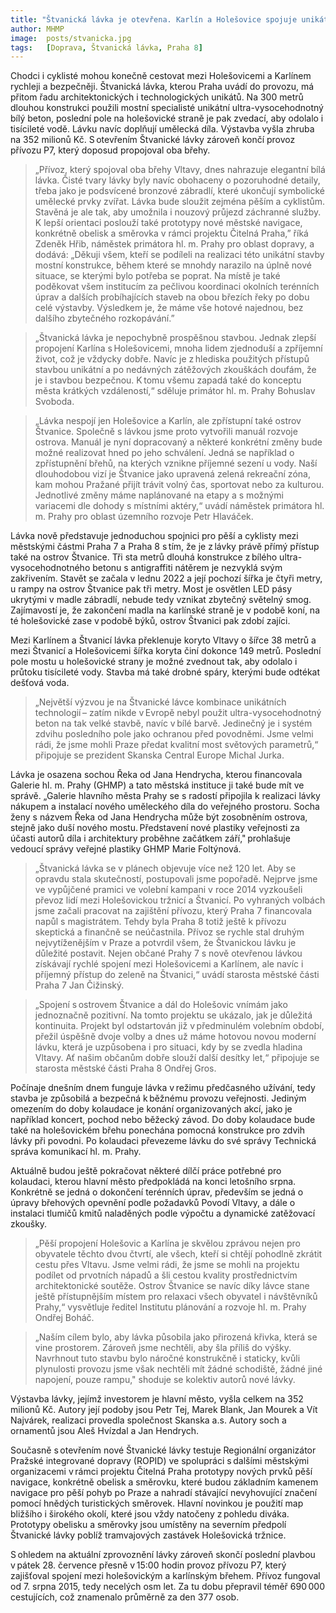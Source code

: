```yaml
---
title: "Štvanická lávka je otevřena. Karlín a Holešovice spojuje unikátní konstrukce z bílého betonu"
author: MHMP
image:  posts/stvanicka.jpg
tags:   [Doprava, Štvanická lávka, Praha 8]
---
```


Chodci i cyklisté mohou konečně cestovat mezi Holešovicemi a Karlínem rychleji a bezpečněji. Štvanická lávka, kterou Praha uvádí do provozu, má přitom řadu architektonických i technologických unikátů. Na 300 metrů dlouhou konstrukci použili mostní specialisté unikátní ultra-vysocehodnotný bílý beton, poslední pole na holešovické straně je pak zvedací, aby odolalo i tisícileté vodě. Lávku navíc doplňují umělecká díla. Výstavba vyšla zhruba na 352 milionů Kč. S otevřením Štvanické lávky zároveň končí provoz přívozu P7, který doposud propojoval oba břehy. 

> „Přívoz, který spojoval oba břehy Vltavy, dnes nahrazuje elegantní bílá lávka. Čisté tvary lávky byly navíc obohaceny o pozoruhodné detaily, třeba jako je podsvícené bronzové zábradlí, které ukončují symbolické umělecké prvky zvířat. Lávka bude sloužit zejména pěším a cyklistům. Stavěná je ale tak, aby umožnila i nouzový průjezd záchranné služby. K lepší orientaci poslouží také prototypy nové městské navigace, konkrétně obelisk a směrovka v rámci projektu Čitelná Praha,” říká Zdeněk Hřib, náměstek primátora hl. m. Prahy pro oblast dopravy, a dodává: „Děkuji všem, kteří se podíleli na realizaci této unikátní stavby mostní konstrukce, během které se mnohdy narazilo na úplně nové situace, se kterými bylo potřeba se poprat. Na místě je také poděkovat všem institucím za pečlivou koordinaci okolních terénních úprav a dalších probíhajících staveb na obou březích řeky po dobu celé výstavby. Výsledkem je, že máme vše hotové najednou, bez dalšího zbytečného rozkopávání.”

> „Štvanická lávka je nepochybně prospěšnou stavbou. Jednak zlepší propojení Karlína s Holešovicemi, mnoha lidem zjednoduší a zpříjemní život, což je vždycky dobře. Navíc je z hlediska použitých přístupů stavbou unikátní a po nedávných zátěžových zkouškách doufám, že je i stavbou bezpečnou. K tomu všemu zapadá také do konceptu města krátkých vzdáleností,“ sděluje primátor hl. m. Prahy Bohuslav Svoboda. 

> „Lávka nespojí jen Holešovice a Karlín, ale zpřístupní také ostrov Štvanice. Společně s lávkou jsme proto vytvořili manuál rozvoje ostrova. Manuál je nyní dopracovaný a některé konkrétní změny bude možné realizovat hned po jeho schválení. Jedná se například o zpřístupnění břehů, na kterých vznikne příjemné sezení u vody. Naší dlouhodobou vizí je Štvanice jako upravená zelená rekreační zóna, kam mohou Pražané přijít trávit volný čas, sportovat nebo za kulturou. Jednotlivé změny máme naplánované na etapy a s možnými variacemi dle dohody s místními aktéry,“ uvádí náměstek primátora hl. m. Prahy pro oblast územního rozvoje Petr Hlaváček.  

Lávka nově představuje jednoduchou spojnici pro pěší a cyklisty mezi městskými částmi Praha 7 a Praha 8 s tím, že je z lávky právě přímý přístup také na ostrov Štvanice. Tři sta metrů dlouhá konstrukce z bílého ultra-vysocehodnotného betonu s antigraffiti nátěrem je nezvyklá svým zakřivením. Stavět se začala v lednu 2022 a její pochozí šířka je čtyři metry, u rampy na ostrov Štvanice pak tři metry. Most je osvětlen LED pásy ukrytými v madle zábradlí, nebude tedy vznikat zbytečný světelný smog. Zajímavostí je, že zakončení madla na karlínské straně je v podobě koní, na té holešovické zase v podobě býků, ostrov Štvanici pak zdobí zajíci. 

Mezi Karlínem a Štvanicí lávka překlenuje koryto Vltavy o šířce 38 metrů a mezi Štvanicí a Holešovicemi šířka koryta činí dokonce 149 metrů. Poslední pole mostu u holešovické strany je možné zvednout tak, aby odolalo i průtoku tisícileté vody. Stavba má také drobné spáry, kterými bude odtékat dešťová voda.
 
> „Největší výzvou je na Štvanické lávce kombinace unikátních technologií – zatím nikde v Evropě nebyl použit ultra-vysocehodnotný beton na tak velké stavbě, navíc v bílé barvě. Jedinečný je i systém zdvihu posledního pole jako ochranou před povodněmi. Jsme velmi rádi, že jsme mohli Praze předat kvalitní most světových parametrů,“ připojuje se prezident Skanska Central Europe Michal Jurka.

Lávka je osazena sochou Řeka od Jana Hendrycha, kterou financovala Galerie hl. m. Prahy (GHMP) a tato městská instituce ji také bude mít ve správě. „Galerie hlavního města Prahy se s radostí připojila k realizaci lávky nákupem a instalací nového uměleckého díla do veřejného prostoru. Socha ženy s názvem Řeka od Jana Hendrycha může být zosobněním ostrova, stejně jako duší nového mostu. Představení nové plastiky veřejnosti za účasti autorů díla i architektury proběhne začátkem září," prohlašuje vedoucí správy veřejné plastiky GHMP Marie Foltýnová.

> „Štvanická lávka se v plánech objevuje více než 120 let. Aby se opravdu stala skutečností, postupovali jsme popořadě. Nejprve jsme ve vypůjčené pramici ve volební kampani v roce 2014 vyzkoušeli převoz lidí mezi Holešovickou tržnicí a Štvanicí. Po vyhraných volbách jsme začali pracovat na zajištění přívozu, který Praha 7 financovala napůl s magistrátem. Tehdy byla Praha 8 totiž ještě k přívozu skeptická a finančně se neúčastnila. Přívoz se rychle stal druhým nejvytíženějším v Praze a potvrdil všem, že Štvanickou lávku je důležité postavit. Nejen občané Prahy 7 s nově otevřenou lávkou získávají rychlé spojení mezi Holešovicemi a Karlínem, ale navíc i příjemný přístup do zeleně na Štvanici,“ uvádí starosta městské části Praha 7 Jan Čižinský. 

> „Spojení s ostrovem Štvanice a dál do Holešovic vnímám jako jednoznačně pozitivní. Na tomto projektu se ukázalo, jak je důležitá kontinuita. Projekt byl odstartován již v předminulém volebním období, přežil úspěšně dvoje volby a dnes už máme hotovou novou moderní lávku, která je uzpůsobena i pro situaci, kdy by se zvedla hladina Vltavy. Ať našim občanům dobře slouží další desítky let,“ připojuje se starosta městské části Praha 8 Ondřej Gros.  

Počínaje dnešním dnem funguje lávka v režimu předčasného užívání, tedy stavba je způsobilá a bezpečná k běžnému provozu veřejnosti. Jediným omezením do doby kolaudace je konání organizovaných akcí, jako je například koncert, pochod nebo běžecký závod. Do doby kolaudace bude také na holešovickém břehu ponechána pomocná konstrukce pro zdvih lávky při povodni. Po kolaudaci převezeme lávku do své správy Technická správa komunikací hl. m. Prahy.

Aktuálně budou ještě pokračovat některé dílčí práce potřebné pro kolaudaci, kterou hlavní město předpokládá na konci letošního srpna. Konkrétně se jedná o dokončení terénních úprav, především se jedná o úpravy břehových opevnění podle požadavků Povodí Vltavy, a dále o instalaci tlumičů kmitů naladěných podle výpočtu a dynamické zatěžovací zkoušky.

> „Pěší propojení Holešovic a Karlína je skvělou zprávou nejen pro obyvatele těchto dvou čtvrtí, ale všech, kteří si chtějí pohodlně zkrátit cestu přes Vltavu. Jsme velmi rádi, že jsme se mohli na projektu podílet od prvotních nápadů a šli cestou kvality prostřednictvím architektonické soutěže. Ostrov Štvanice se navíc díky lávce stane ještě přístupnějším místem pro relaxaci všech obyvatel i návštěvníků Prahy,“ vysvětluje ředitel Institutu plánování a rozvoje hl. m. Prahy Ondřej Boháč.

> „Naším cílem bylo, aby lávka působila jako přirozená křivka, která se vine prostorem. Zároveň jsme nechtěli, aby šla příliš do výšky. Navrhnout tuto stavbu bylo náročné konstrukčně i staticky, kvůli plynulosti provozu jsme však nechtěli mít žádné schodiště, žádné jiné napojení, pouze rampu," shoduje se kolektiv autorů nové lávky. 

Výstavba lávky, jejímž investorem je hlavní město, vyšla celkem na 352 milionů Kč. Autory její podoby jsou Petr Tej, Marek Blank, Jan Mourek a Vít Najvárek, realizaci provedla společnost Skanska a.s. Autory soch a ornamentů jsou Aleš Hvízdal a Jan Hendrych. 

Současně s otevřením nové Štvanické lávky testuje Regionální organizátor Pražské integrované dopravy (ROPID) ve spolupráci s dalšími městskými organizacemi v rámci projektu Čitelná Praha prototypy nových prvků pěší navigace, konkrétně obelisk a směrovku, které budou základním kamenem navigace pro pěší pohyb po Praze a nahradí stávající nevyhovující značení pomocí hnědých turistických směrovek. Hlavní novinkou je použití map bližšího i širokého okolí, které jsou vždy natočeny z pohledu diváka. Prototypy obelisku a směrovky jsou umístěny na severním předpolí Štvanické lávky poblíž tramvajových zastávek Holešovická tržnice. 

S ohledem na aktuální zprovoznění lávky zároveň skončí poslední plavbou v pátek 28. července přesně v 15:00 hodin provoz přívozu P7, který zajišťoval spojení mezi holešovickým a karlínským břehem. Přívoz fungoval od 7. srpna 2015, tedy necelých osm let. Za tu dobu přepravil téměř 690 000 cestujících, což znamenalo průměrně za den 377 osob. 
